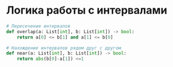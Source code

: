 # Логика работы с интервалами
```python
# Пересечение интервалов
def overlap(a: List[int], b: List[int]) -> bool:
	return a[0] <= b[1] and a[1] <= b[0]

# Нахождение интервалов рядом друг с другом
def near(a: List[int], b: List[int]) -> bool:
	return abs(b[0]-a[1]) <=1
```